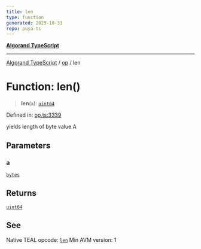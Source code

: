 ```yaml
---
title: len
type: function
generated: 2025-10-31
repo: puya-ts
---
```

[**Algorand TypeScript**](../../README.md)

***

[Algorand TypeScript](../../modules.md) / [op](../README.md) / len

# Function: len()

> **len**(`a`): [`uint64`](../../index/type-aliases/uint64.md)

Defined in: [op.ts:3339](https://github.com/algorandfoundation/puya-ts/blob/main/packages/algo-ts/src/op.ts#L3339)

yields length of byte value A

## Parameters

### a

[`bytes`](../../index/type-aliases/bytes.md)

## Returns

[`uint64`](../../index/type-aliases/uint64.md)

## See

Native TEAL opcode: [`len`](https://dev.algorand.co/reference/algorand-teal/opcodes#len)
Min AVM version: 1
